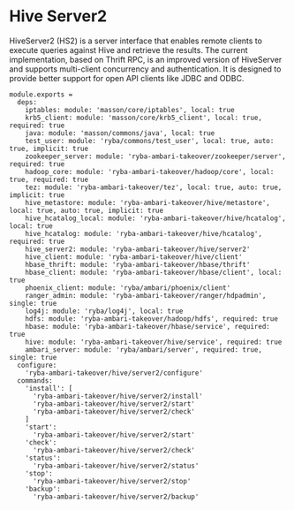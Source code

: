 
# Hive Server2

HiveServer2 (HS2) is a server interface that enables remote clients to execute
queries against Hive and retrieve the results. The current implementation, based
on Thrift RPC, is an improved version of HiveServer and supports multi-client
concurrency and authentication. It is designed to provide better support for
open API clients like JDBC and ODBC.

    module.exports =
      deps:
        iptables: module: 'masson/core/iptables', local: true
        krb5_client: module: 'masson/core/krb5_client', local: true, required: true
        java: module: 'masson/commons/java', local: true
        test_user: module: 'ryba/commons/test_user', local: true, auto: true, implicit: true
        zookeeper_server: module: 'ryba-ambari-takeover/zookeeper/server', required: true
        hadoop_core: module: 'ryba-ambari-takeover/hadoop/core', local: true, required: true
        tez: module: 'ryba-ambari-takeover/tez', local: true, auto: true, implicit: true
        hive_metastore: module: 'ryba-ambari-takeover/hive/metastore', local: true, auto: true, implicit: true
        hive_hcatalog_local: module: 'ryba-ambari-takeover/hive/hcatalog', local: true
        hive_hcatalog: module: 'ryba-ambari-takeover/hive/hcatalog', required: true
        hive_server2: module: 'ryba-ambari-takeover/hive/server2'
        hive_client: module: 'ryba-ambari-takeover/hive/client'
        hbase_thrift: module: 'ryba-ambari-takeover/hbase/thrift'
        hbase_client: module: 'ryba-ambari-takeover/hbase/client', local: true
        phoenix_client: module: 'ryba/ambari/phoenix/client'
        ranger_admin: module: 'ryba-ambari-takeover/ranger/hdpadmin', single: true
        log4j: module: 'ryba/log4j', local: true
        hdfs: module: 'ryba-ambari-takeover/hadoop/hdfs', required: true
        hbase: module: 'ryba-ambari-takeover/hbase/service', required: true
        hive: module: 'ryba-ambari-takeover/hive/service', required: true
        ambari_server: module: 'ryba/ambari/server', required: true, single: true
      configure:
        'ryba-ambari-takeover/hive/server2/configure'
      commands:
        'install': [
          'ryba-ambari-takeover/hive/server2/install'
          'ryba-ambari-takeover/hive/server2/start'
          'ryba-ambari-takeover/hive/server2/check'
        ]
        'start':
          'ryba-ambari-takeover/hive/server2/start'
        'check':
          'ryba-ambari-takeover/hive/server2/check'
        'status':
          'ryba-ambari-takeover/hive/server2/status'
        'stop':
          'ryba-ambari-takeover/hive/server2/stop'
        'backup':
          'ryba-ambari-takeover/hive/server2/backup'
